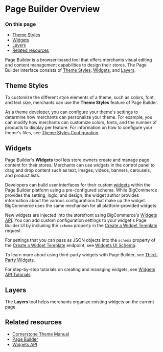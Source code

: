 # Page Builder Overview

<div class="otp" id="no-index">

### On this page
- [Theme Styles](#theme-styles)
- [Widgets](#widgets)
- [Layers](#layers)
- [Related resources](#related-resources)

</div>

Page Builder is a browser-based tool that offers merchants visual editing and content management capabilities to design their stores. The Page Builder interface consists of [Theme Styles](https://support.bigcommerce.com/s/article/Page-Builder#styles), [Widgets](https://support.bigcommerce.com/s/article/Page-Builder#builder), and [Layers](https://support.bigcommerce.com/s/article/Page-Builder#layers).

## Theme Styles

To customize the different style elements of a theme, such as colors, font, and text size, merchants can use the **Theme Styles** feature of Page Builder. 

As a theme developer, you can configure your theme's settings to determine how merchants can personalize your theme. For example, you can modify how merchants can customize colors, fonts, and the number of products to display per feature. For information on how to configure your theme's files, see [Theme Styles Configuration](https://developer.bigcommerce.com/stencil-docs/page-builder/theme-styles-configuration). 

## Widgets

Page Builder's **Widgets** tool lets store owners create and manage page content for their stores. Merchants can use widgets in the control panel to drag and drop content such as text, images, videos, banners, carousels, and product lists. 

Developers can build user interfaces for their custom [widgets](https://developer.bigcommerce.com/api-docs/store-management/widgets/overview#widgets) within the Page Builder platform using a pre-configured schema. While BigCommerce provides the setting, logic, and design, the widget author provides information about the various configurations that make up the widget. BigCommerce uses the same mechanism for all platform-provided widgets.

New widgets are injected into the storefront using BigCommerce's [Widgets API](https://developer.bigcommerce.com/api-docs/store-management/widgets/overview). You can add custom configuration settings to your widget's Page Builder UI by including the `schema` property in the [Create a Widget Template](https://developer.bigcommerce.com/api-reference/store-management/widgets/widget-template/createwidgettemplate) request. 

For settings that you can pass as JSON objects into the `schema` property of the [Create a Widget Template](https://developer.bigcommerce.com/api-reference/store-management/widgets/widget-template/createwidgettemplate) endpoint, see [Widgets UI Schema](https://developer.bigcommerce.com/stencil-docs/page-builder/widget-ui-schema).

To learn more about using third-party widgets with Page Builder, see [Third-Party Widgets](https://developer.bigcommerce.com/stencil-docs/page-builder/third-party-widgets).

For step-by-step tutorials on creating and managing widgets, see [Widgets API Tutorials](https://developer.bigcommerce.com/api-docs/store-management/widgets/tutorials).

## Layers

The **Layers** tool helps merchants organize existing widgets on the current page. 

## Related resources
- [Cornerstone Theme Manual](https://support.bigcommerce.com/s/article/Cornerstone-Theme-Manual)
- [Page Builder](https://support.bigcommerce.com/s/article/Page-Builder)
- [Widgets API](https://developer.bigcommerce.com/api-docs/store-management/widgets/overview)

